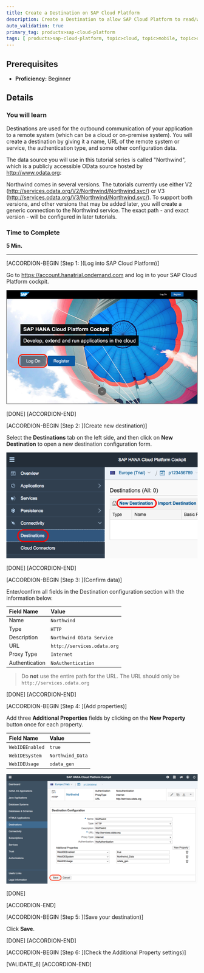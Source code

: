 ```yaml
---
title: Create a Destination on SAP Cloud Platform
description: Create a Destination to allow SAP Cloud Platform to read/write data
auto_validation: true
primary_tag: products>sap-cloud-platform
tags: [ products>sap-cloud-platform, topic>cloud, topic>mobile, topic>odata, tutorial>beginner ]
---
```


## Prerequisites
- **Proficiency:** Beginner

## Details

### You will learn
Destinations are used for the outbound communication of your application to a remote system (which can be a cloud or on-premise system). You will create a destination by giving it a name, URL of the remote system or service, the authentication type, and some other configuration data.

The data source you will use in this tutorial series is called "Northwind", which is a publicly accessible OData source hosted by <http://www.odata.org>:

Northwind comes in several versions.  The tutorials currently use either V2 (<http://services.odata.org/V2/Northwind/Northwind.svc/>) or V3 (<http://services.odata.org/V3/Northwind/Northwind.svc/>).  To support both versions, and other versions that may be added later, you will create a generic connection to the Northwind service.  The exact path - and exact version - will be configured in later tutorials.

### Time to Complete
**5 Min.**

---


[ACCORDION-BEGIN [Step 1: ](Log into SAP Cloud Platform)]

Go to <https://account.hanatrial.ondemand.com> and log in to your SAP Cloud Platform cockpit.

![SAP Cloud Platform log in page](mob1-1_1.png)

[DONE]
[ACCORDION-END]

[ACCORDION-BEGIN [Step 2: ](Create new destination)]

Select the **Destinations** tab on the left side, and then click on **New Destination** to open a new destination configuration form.

![Web IDE Destination tab](mob1-1_2.png)

[DONE]
[ACCORDION-END]

[ACCORDION-BEGIN [Step 3: ](Confirm data)]

Enter/confirm all fields in the Destination configuration section with the information below.

Field Name     | Value
:------------- | :-------------
Name           | `Northwind`
Type           | `HTTP`
Description    | `Northwind OData Service`
URL            | `http://services.odata.org`
Proxy Type     | `Internet`
Authentication | `NoAuthentication`

> Do **not** use the entire path for the URL.  The URL should only be `http://services.odata.org`


[DONE]
[ACCORDION-END]

[ACCORDION-BEGIN [Step 4: ](Add properties)]


Add three **Additional Properties** fields by clicking on the **New Property** button once for each property.

Field Name       | Value
:--------------- | :-------------
`WebIDEEnabled`  | `true`
`WebIDESystem`   | `Northwind_Data`
`WebIDEUsage`    | `odata_gen`

![Completed SAP Cloud Platform destination](mob1-1_3.png)


[DONE]

[ACCORDION-END]

[ACCORDION-BEGIN [Step 5: ](Save your destination)]

Click **Save**.

[DONE]
[ACCORDION-END]

[ACCORDION-BEGIN [Step 6: ](Check the Additional Property settings)]



[VALIDATE_6]
[ACCORDION-END]
